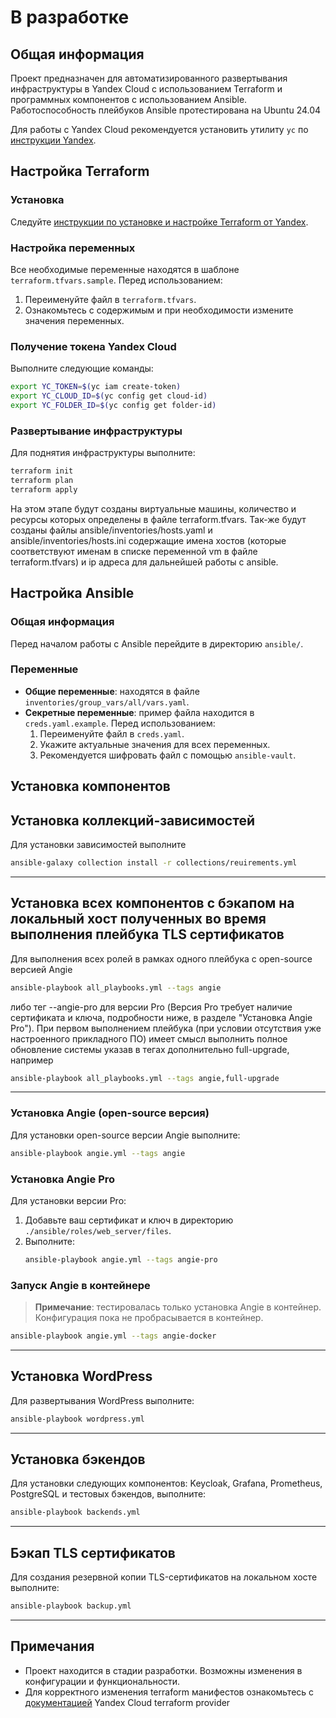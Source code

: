 
# В разработке

## Общая информация
Проект предназначен для автоматизированного развертывания инфраструктуры в Yandex Cloud с использованием Terraform и программных компонентов c использованием Ansible. Работоспособность плейбуков Ansible протестирована на Ubuntu 24.04

Для работы с Yandex Cloud рекомендуется установить утилиту `yc` по [инструкции Yandex](https://yandex.cloud/ru/docs/tutorials/infrastructure-management/terraform-quickstart).


## Настройка Terraform

### Установка
Следуйте [инструкции по установке и настройке Terraform от Yandex](https://yandex.cloud/ru/docs/tutorials/infrastructure-management/terraform-quickstart).

### Настройка переменных
Все необходимые переменные находятся в шаблоне `terraform.tfvars.sample`. Перед использованием:
1. Переименуйте файл в `terraform.tfvars`.
2. Ознакомьтесь с содержимым и при необходимости измените значения переменных.

### Получение токена Yandex Cloud
Выполните следующие команды:
```bash
export YC_TOKEN=$(yc iam create-token)
export YC_CLOUD_ID=$(yc config get cloud-id)
export YC_FOLDER_ID=$(yc config get folder-id)
```

### Развертывание инфраструктуры
Для поднятия инфраструктуры выполните:
```bash
terraform init
terraform plan
terraform apply
```
На этом этапе будут созданы виртуальные машины, количество и ресурсы которых определены в файле terraform.tfvars. Так-же будут созданы файлы ansible/inventories/hosts.yaml и 
ansible/inventories/hosts.ini содержащие имена хостов (которые соответствуют именам в списке переменной vm в файле terraform.tfvars) и ip адреса для дальнейшей работы с ansible.


## Настройка Ansible

### Общая информация
Перед началом работы с Ansible перейдите в директорию `ansible/`. 

### Переменные
- **Общие переменные**: находятся в файле `inventories/group_vars/all/vars.yaml`.
- **Секретные переменные**: пример файла находится в `creds.yaml.example`. Перед использованием:
  1. Переименуйте файл в `creds.yaml`.
  2. Укажите актуальные значения для всех переменных.
  3. Рекомендуется шифровать файл с помощью `ansible-vault`.



## Установка компонентов

## Установка коллекций-зависимостей
Для установки зависимостей выполните
```bash
ansible-galaxy collection install -r collections/reuirements.yml
```

---

## Установка всех компонентов с бэкапом на локальный хост полученных во время выполнения плейбука TLS сертификатов
Для выполнения всех ролей в рамках одного плейбука c open-source версией Angie
```bash
ansible-playbook all_playbooks.yml --tags angie
```

либо тег --angie-pro для версии Pro (Версия Pro требует наличие сертификата и ключа, подробности ниже, в разделе "Установка Angie Pro"). При первом выполнением плейбука (при условии отсутствия уже настроенного прикладного ПО) имеет смысл выполнить полное обновление системы указав в тегах дополнительно full-upgrade, например

```bash
ansible-playbook all_playbooks.yml --tags angie,full-upgrade
```

---

### Установка Angie (open-source версия)
Для установки open-source версии Angie выполните:
```bash
ansible-playbook angie.yml --tags angie
```

### Установка Angie Pro
Для установки версии Pro:
1. Добавьте ваш сертификат и ключ в директорию `./ansible/roles/web_server/files`.
2. Выполните:
   ```bash
   ansible-playbook angie.yml --tags angie-pro
   ```

### Запуск Angie в контейнере
> **Примечание**: тестировалась только установка Angie в контейнер. Конфигурация пока не пробрасывается в контейнер.

```bash
ansible-playbook angie.yml --tags angie-docker
```

---

## Установка WordPress
Для развертывания WordPress выполните:
```bash
ansible-playbook wordpress.yml
```

---

## Установка бэкендов
Для установки следующих компонентов: Keycloak, Grafana, Prometheus, PostgreSQL и тестовых бэкендов, выполните:
```bash
ansible-playbook backends.yml
```

---

## Бэкап TLS сертификатов
Для создания резервной копии TLS-сертификатов на локальном хосте выполните:
```bash
ansible-playbook backup.yml
```

---

## Примечания
- Проект находится в стадии разработки. Возможны изменения в конфигурации и функциональности.
- Для корректного изменения terraform манифестов ознакомьтесь с [документацией](https://yandex.cloud/ru/docs/compute/concepts/performance-levels) Yandex Cloud terraform provider

